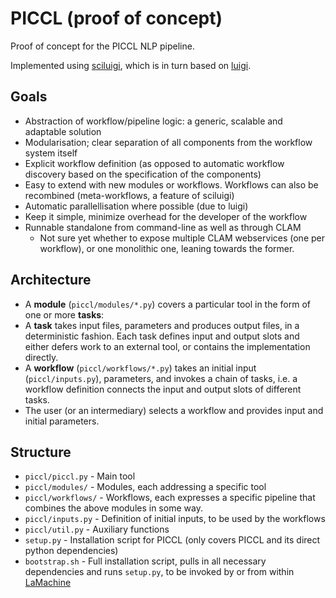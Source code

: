 PICCL (proof of concept)
================================

Proof of concept for the PICCL NLP pipeline.

Implemented using [sciluigi](https://github.com/pharmbio/sciluigi), which is in turn
based on [luigi](https://github.com/spotify/luigi).

Goals
---------

 * Abstraction of workflow/pipeline logic: a generic, scalable and adaptable solution
 * Modularisation; clear separation of all components from the workflow system itself
 * Explicit workflow definition (as opposed to automatic workflow discovery based on the specification of the components)
 * Easy to extend with new modules or workflows. Workflows can also be recombined (meta-workflows, a feature of sciluigi)
 * Automatic parallellisation where possible (due to luigi)
 * Keep it simple, minimize overhead for the developer of the workflow
 * Runnable standalone from command-line as well as through CLAM
    * Not sure yet whether to expose multiple CLAM webservices (one per workflow), or one monolithic one, leaning towards the former.

Architecture
----------------

 * A **module** (``piccl/modules/*.py``) covers a particular tool in the form
   of one or more **tasks**:
 * A **task** takes input files, parameters and produces output files, in a
   deterministic fashion. Each task defines input and output slots and either
   defers work to an external tool, or contains the implementation directly.
 * A **workflow** (``piccl/workflows/*.py``) takes an initial input (``piccl/inputs.py``), parameters, and
   invokes a chain of tasks, i.e. a workflow definition connects the input and
   output slots of different tasks.
 * The user (or an intermediary) selects a workflow and provides input and
   initial parameters.

Structure
----------

 * ``piccl/piccl.py`` - Main tool
 * ``piccl/modules/`` - Modules, each addressing a specific tool
 * ``piccl/workflows/`` - Workflows, each expresses a specific pipeline that combines the above modules in some way.
 * ``piccl/inputs.py`` - Definition of initial inputs, to be used by the workflows
 * ``piccl/util.py`` - Auxiliary functions
 * ``setup.py`` - Installation script for PICCL (only covers PICCL and its direct python dependencies)
 * ``bootstrap.sh`` - Full installation script, pulls in all necessary dependencies and runs ``setup.py``, to be invoked by or from within [LaMachine](https://github.com/proycon/LaMachine)
